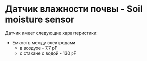 # Датчик влажности почвы - Soil moisture sensor

Датчик имеет следующие характеристики:
  * Емкость между электродами
    * в воздухе - 7.7 pF
    * с стакане с водой - 130 pF
